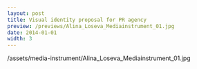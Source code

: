 ```yaml
---
layout: post
title: Visual identity proposal for PR agency
preview: /previews/Alina_Loseva_Mediainstrument_01.jpg
date: 2014-01-01
width: 3
---
```

/assets/media-instrument/Alina_Loseva_Mediainstrument_01.jpg
